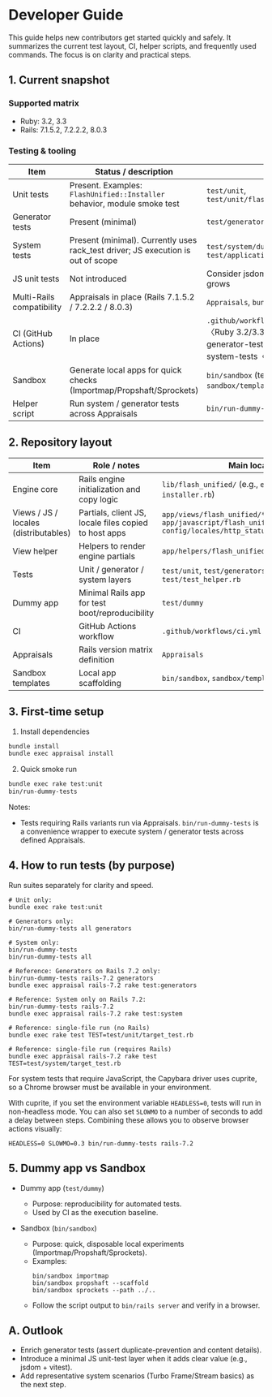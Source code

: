 # Developer Guide

This guide helps new contributors get started quickly and safely. It summarizes the current test layout, CI, helper scripts, and frequently used commands. The focus is on clarity and practical steps.

## 1. Current snapshot

### Supported matrix

- Ruby: 3.2, 3.3
- Rails: 7.1.5.2, 7.2.2.2, 8.0.3

### Testing & tooling

| Item | Status / description | References |
|------|-----------------------|------------|
| Unit tests | Present. Examples: `FlashUnified::Installer` behavior, module smoke test | `test/unit`, `test/unit/flash_unified_test.rb` |
| Generator tests | Present (minimal) | `test/generators/install_generator_test.rb` |
| System tests | Present (minimal). Currently uses rack_test driver; JS execution is out of scope | `test/system/dummy_home_test.rb`, `test/application_system_test_case.rb` |
| JS unit tests | Not introduced | Consider jsdom + vitest when JS complexity grows |
| Multi-Rails compatibility | Appraisals in place (Rails 7.1.5.2 / 7.2.2.2 / 8.0.3) | `Appraisals`, `bundle exec appraisal ...` |
| CI (GitHub Actions) | In place | `.github/workflows/ci.yml` (jobs: unit-tests〈Ruby 3.2/3.3〉, generate-appraisals, generator-tests〈Appraisals matrix〉, system-tests〈Appraisals matrix〉) |
| Sandbox | Generate local apps for quick checks (Importmap/Propshaft/Sprockets) | `bin/sandbox` (templates: `sandbox/templates/*.rb`) |
| Helper script | Run system / generator tests across Appraisals | `bin/run-dummy-tests` |

## 2. Repository layout

| Item | Role / notes | Main location |
|------|--------------|---------------|
| Engine core | Rails engine initialization and copy logic | `lib/flash_unified/` (e.g., `engine.rb`, `installer.rb`) |
| Views / JS / locales (distributables) | Partials, client JS, locale files copied to host apps | `app/views/flash_unified/*`<br>`app/javascript/flash_unified/flash_unified.js`<br>`config/locales/http_status_messages.*.yml` |
| View helper | Helpers to render engine partials | `app/helpers/flash_unified/view_helper.rb` |
| Tests | Unit / generator / system layers | `test/unit`, `test/generators`, `test/system`, `test/test_helper.rb` |
| Dummy app | Minimal Rails app for test boot/reproducibility | `test/dummy` |
| CI | GitHub Actions workflow | `.github/workflows/ci.yml` |
| Appraisals | Rails version matrix definition | `Appraisals` |
| Sandbox templates | Local app scaffolding | `bin/sandbox`, `sandbox/templates/*.rb` |

## 3. First-time setup

1) Install dependencies

```bash
bundle install
bundle exec appraisal install
```

2) Quick smoke run

```bash
bundle exec rake test:unit
bin/run-dummy-tests
```

Notes:
- Tests requiring Rails variants run via Appraisals. `bin/run-dummy-tests` is a convenience wrapper to execute system / generator tests across defined Appraisals.

## 4. How to run tests (by purpose)

Run suites separately for clarity and speed.

```
# Unit only:
bundle exec rake test:unit

# Generators only:
bin/run-dummy-tests all generators

# System only:
bin/run-dummy-tests
bin/run-dummy-tests all

# Reference: Generators on Rails 7.2 only:
bin/run-dummy-tests rails-7.2 generators
bundle exec appraisal rails-7.2 rake test:generators

# Reference: System only on Rails 7.2:
bin/run-dummy-tests rails-7.2
bundle exec appraisal rails-7.2 rake test:system

# Reference: single-file run (no Rails)
bundle exec rake test TEST=test/unit/target_test.rb

# Reference: single-file run (requires Rails)
bundle exec appraisal rails-7.2 rake test TEST=test/system/target_test.rb
```

For system tests that require JavaScript, the Capybara driver uses cuprite, so a Chrome browser must be available in your environment.

With cuprite, if you set the environment variable `HEADLESS=0`, tests will run in non-headless mode. You can also set `SLOWMO` to a number of seconds to add a delay between steps. Combining these allows you to observe browser actions visually:

```
HEADLESS=0 SLOWMO=0.3 bin/run-dummy-tests rails-7.2
```

## 5. Dummy app vs Sandbox

- Dummy app (`test/dummy`)
  - Purpose: reproducibility for automated tests.
  - Used by CI as the execution baseline.

- Sandbox (`bin/sandbox`)
  - Purpose: quick, disposable local experiments (Importmap/Propshaft/Sprockets).
  - Examples:
    ```
    bin/sandbox importmap
    bin/sandbox propshaft --scaffold
    bin/sandbox sprockets --path ../..
    ```
  - Follow the script output to `bin/rails server` and verify in a browser.

## A. Outlook

- Enrich generator tests (assert duplicate-prevention and content details).
- Introduce a minimal JS unit-test layer when it adds clear value (e.g., jsdom + vitest).
- Add representative system scenarios (Turbo Frame/Stream basics) as the next step.

